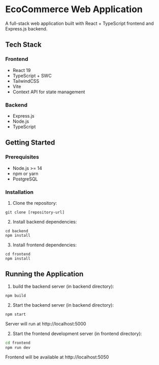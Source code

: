 # EcoCommerce Web Application

A full-stack web application built with React + TypeScript frontend and Express.js backend.

## Tech Stack

### Frontend

-   React 19
-   TypeScript + SWC
-   TailwindCSS
-   Vite
-   Context API for state management

### Backend

-   Express.js
-   Node.js
-   TypeScript

## Getting Started

### Prerequisites

-   Node.js >= 14
-   npm or yarn
-   PostgreSQL

### Installation

1. Clone the repository:

```
git clone [repository-url]
```

2. Install backend dependencies:

```
cd backend
npm install
```

3. Install frontend dependencies:

```
cd frontend
npm install
```

## Running the Application

1. build the backend server (in backend directory):

```
npm build
```

2. Start the backend server (in backend directory):

```
npm start
```

Server will run at http://localhost:5000

2. Start the frontend development server (in frontend directory):

```bash
cd frontend
npm run dev
```

Frontend will be available at http://localhost:5050
